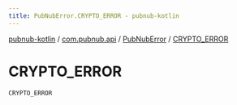 ```yaml
---
title: PubNubError.CRYPTO_ERROR - pubnub-kotlin
---
```


[pubnub-kotlin](../../index.html) / [com.pubnub.api](../index.html) / [PubNubError](index.html) / [CRYPTO_ERROR](./-c-r-y-p-t-o_-e-r-r-o-r.html)

# CRYPTO_ERROR

`CRYPTO_ERROR`